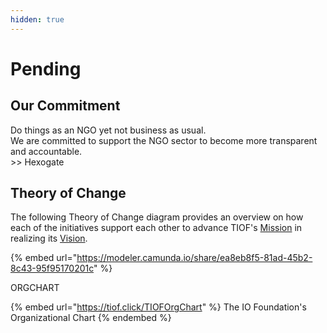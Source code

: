 ```yaml
---
hidden: true
---
```


# Pending



## Our Commitment

Do things as an NGO yet not business as usual.\
We are committed to support the NGO sector to become more transparent and accountable.\
\>> Hexogate



## Theory of Change

The following Theory of Change diagram provides an overview on how each of the initiatives support each other to advance TIOF's [Mission](https://tiof.click/TIOFMission) in realizing its [Vision](https://tiof.click/TIOFVision).





{% embed url="https://modeler.camunda.io/share/ea8eb8f5-81ad-45b2-8c43-95f95170201c" %}





ORGCHART

{% embed url="https://tiof.click/TIOFOrgChart" %}
The IO Foundation's Organizational Chart
{% endembed %}



